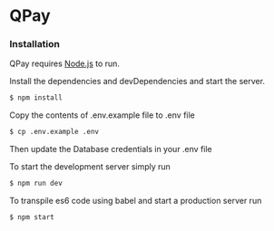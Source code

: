 # QPay

### Installation

QPay requires [Node.js](https://nodejs.org/) to run.

Install the dependencies and devDependencies and start the server.
```sh
$ npm install
```
Copy the contents of .env.example file to .env file
```sh
$ cp .env.example .env
```
Then update the Database credentials in your .env file

To start the development server simply run
```sh
$ npm run dev
```
To transpile es6 code using babel and start a production server run
```sh
$ npm start
```